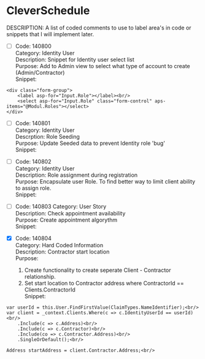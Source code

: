 # CleverSchedule

<!--Comment Codes-->

DESCRIPTION: A list of coded comments to use to label area's in code or snippets that I will implement later.

- [ ] Code: 140800<br/>
Category: Identity User<br/>
Description: Snippet for Identity user select list<br/>
Purpose: Add to Admin view to select what type of account to create (Admin/Contractor)<br/>
Snippet:<br/>

```
<div class="form-group">
    <label asp-for="Input.Role"></label><br/>
    <select asp-for="Input.Role" class="form-control" aps-items="@Modul.Roles"></select>
</div>
```


- [ ] Code: 140801 <br/>
    Category: Identity User<br/>
    Descrption: Role Seeding<br/>
    Purpose: Update Seeded data to prevent Identity role 'bug'<br/>
    Snippet:<br/>

- [ ] Code: 140802<br/>
Category: Identity User<br/>
Description: Role assignment during registration<br/>
Purpose: Encapsulate user Role. To find better way to limit client ability to assign role.<br/>
Snippet: 

- [ ] Code: 140803
Category: User Story<br/>
Description: Check appointment availability<br/>
Purpose: Create appointment algorythm<br/>
Snippet:<br/>

- [x] Code: 140804 <br/>
Category: Hard Coded Information<br/>
Description: Contractor start location<br/>
Purpose: <br/>
    1. Create functionality to create seperate Client - Contractor relationship.<br/>
    2. Set start location to Contractor address where ContractorId == Clients.ContractorId<br/>
Snippet: <br/>
```
var userId = this.User.FindFirstValue(ClaimTypes.NameIdentifier);<br/>
var client = _context.Clients.Where(c => c.IdentityUserId == userId)<br/>
    .Include(c => c.Address)<br/>
    .Include(c => c.Contractor)<br/>
    .Include(co => c.Contractor.Address)<br/>
    .SingleOrDefault();<br/>

Address startAddress = client.Contractor.Address;<br/>
```

